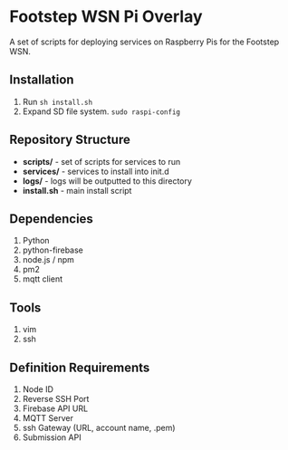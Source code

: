# Footstep WSN Pi Overlay

A set of scripts for deploying services on Raspberry Pis for the Footstep WSN.

## Installation

1. Run ```sh install.sh```
3. Expand SD file system. ```sudo raspi-config```

## Repository Structure

* **scripts/** - set of scripts for services to run
* **services/** - services to install into init.d
* **logs/** - logs will be outputted to this directory
* **install.sh** - main install script

## Dependencies

1. Python
2. python-firebase
3. node.js / npm
4. pm2
5. mqtt client

## Tools

1. vim
2. ssh

## Definition Requirements

1. Node ID
2. Reverse SSH Port
3. Firebase API URL
4. MQTT Server
5. ssh Gateway (URL, account name, .pem)
6. Submission API
